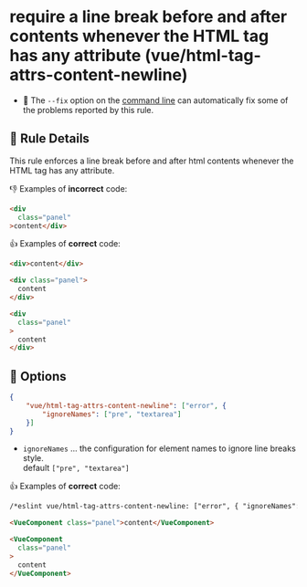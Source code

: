 # require a line break before and after contents whenever the HTML tag has any attribute (vue/html-tag-attrs-content-newline)

- :wrench: The `--fix` option on the [command line](https://eslint.org/docs/user-guide/command-line-interface#fixing-problems) can automatically fix some of the problems reported by this rule.

## :book: Rule Details

This rule enforces a line break before and after html contents whenever the HTML tag has any attribute.


:-1: Examples of **incorrect** code:

```html
<div
  class="panel"
>content</div>
```

:+1: Examples of **correct** code:

```html
<div>content</div>

<div class="panel">
  content
</div>

<div
  class="panel"
>
  content
</div>
```


## :wrench: Options

```json
{
    "vue/html-tag-attrs-content-newline": ["error", {
        "ignoreNames": ["pre", "textarea"]
    }]
}
```

- `ignoreNames` ... the configuration for element names to ignore line breaks style.  
    default `["pre", "textarea"]`


:+1: Examples of **correct** code:

```html
/*eslint vue/html-tag-attrs-content-newline: ["error", { "ignoreNames": ["VueComponent", "pre", "textarea"]}] */

<VueComponent class="panel">content</VueComponent>

<VueComponent
  class="panel"
>
  content
</VueComponent>
```

